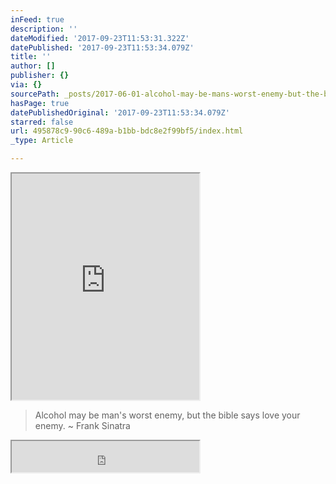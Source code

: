 ```yaml
---
inFeed: true
description: ''
dateModified: '2017-09-23T11:53:31.322Z'
datePublished: '2017-09-23T11:53:34.079Z'
title: ''
author: []
publisher: {}
via: {}
sourcePath: _posts/2017-06-01-alcohol-may-be-mans-worst-enemy-but-the-bible-says-love-y.md
hasPage: true
datePublishedOriginal: '2017-09-23T11:53:34.079Z'
starred: false
url: 495878c9-90c6-489a-b1bb-bdc8e2f99bf5/index.html
_type: Article

---
```

<iframe src="https://the-grid.github.io/ed-userhtml/?g=eJylkM1qw0AMhO_7FMKXtAF7oUfb8RuUHnvWbhZnyf51pWCSkHePbQz5K_TQq0YafTMt8dGZTlTo0g5LxtwbhrMA8Ej70nrsTQ2H7N5WO-ZEtZTDMFRKWVSVjl5S1BadlwrzdPFRpdCv3huQ66_ENgbYGvhE-jmYtRxdF98UyU5qrU1gk5ub4uN2fDjT3E3JnsapjoHRhkbMQjkYtbdc_hv0e_ZZ8B5cf8V82HgCe9H5mG5xLkK0cilctNb3oB0SbYr78gugrDfFnyEm_qJrVZbdFT77lmA" height="362" style=""></iframe>

> Alcohol may be man's worst enemy, but the bible says love your enemy. ~ Frank Sinatra

<iframe src="https://the-grid.github.io/ed-userhtml/?g=eJyFkcFuhCAQhu_7FFMO2xPQ2FtXTfYNemrSI-DE4qoQZqzx7Yu6cQ9t0pBA8s__f8xA2fhvcL0hqoSZGh9ibxYZbIeORX0CKP802Ik5jKIudS5vtq3227humAQ0ho00kW5-rMTm8u5Q-xBiJRakQzETb_kVneFPUsJ1Zb5nrYAdquDDk2f4Yo70pjVxMmOLbrKoXBj00UShQco7icKUHAIlV4k1mHPzPCtrvbFbioLzps9nRHNDQ0ubfKOG-CpA74zPjACbwkyYoAlI4zMDTTGGxHDu-bJdfG75AtjjgCOr9YH2furT_clKcslHfnTyzwj7zLqjhygL9ZLX4EfV0foXO7L-ARJXoGY" height="50" style=""></iframe>